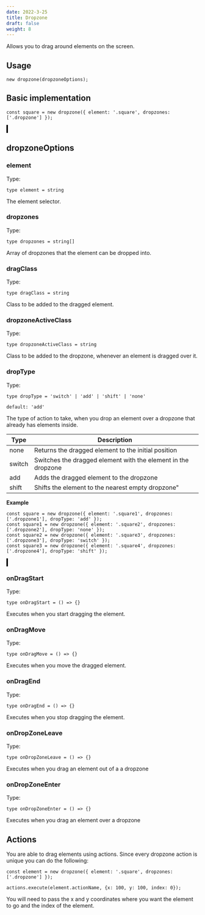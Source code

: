 ```yaml
---
date: 2022-3-25
title: Dropzone
draft: false
weight: 8
---
```


Allows you to drag around elements on the screen.

## Usage

```
new dropzone(dropzoneOptions);
```

## Basic implementation

```
const square = new dropzone({ element: '.square', dropzones: ['.dropzone'] });
```

<object style="border: 2px solid black;" data="../../interaction-manager/Dropzone/dropzone-drop.html" width="1000" height="500"></object>

## dropzoneOptions

### element

Type:

```
type element = string
```

The element selector.

### dropzones

Type:

```
type dropzones = string[]
```

Array of dropzones that the element can be dropped into.

### dragClass

Type:

```
type dragClass = string
```

Class to be added to the dragged element.

### dropzoneActiveClass

Type:

```
type dropzoneActiveClass = string
```

Class to be added to the dropzone, whenever an element is dragged over it.

### dropType

Type:

```
type dropType = 'switch' | 'add' | 'shift' | 'none'
```

`default: 'add'`

The type of action to take, when you drop an element over a dropzone that already has elements inside.

| Type   | Description                                                   |
| ------ | ------------------------------------------------------------- |
| none   | Returns the dragged element to the initial position           |
| switch | Switches the dragged element with the element in the dropzone |
| add    | Adds the dragged element to the dropzone                      |
| shift  | Shifts the element to the nearest empty dropzone"             |

**Example**

```
const square = new dropzone({ element: '.square1', dropzones: ['.dropzone1'], dropType: 'add' });
const square1 = new dropzone({ element: '.square2', dropzones: ['.dropzone2'], dropType: 'none' });
const square2 = new dropzone({ element: '.square3', dropzones: ['.dropzone3'], dropType: 'switch' });
const square3 = new dropzone({ element: '.square4', dropzones: ['.dropzone4'], dropType: 'shift' });
```

<object style="border: 2px solid black;" data="../../interaction-manager/Dropzone/dropzone-drop-type.html" width="1000" height="700"></object>

### onDragStart

Type:

```{.javascript}
type onDragStart = () => {}
```

Executes when you start dragging the element.

### onDragMove

Type:

```{.javascript}
type onDragMove = () => {}
```

Executes when you move the dragged element.

### onDragEnd

Type:

```{.javascript}
type onDragEnd = () => {}
```

Executes when you stop dragging the element.

### onDropZoneLeave

Type:

```{.javascript}
type onDropZoneLeave = () => {}
```

Executes when you drag an element out of a a dropzone

### onDropZoneEnter

Type:

```{.javascript}
type onDropZoneEnter = () => {}
```

Executes when you drag an element over a dropzone

## Actions

You are able to drag elements using actions. Since every dropzone action is unique you can do the following:

```{.javascript}
const element = new dropzone({ element: '.square', dropzones: ['.dropzone'] });

actions.execute(element.actionName, {x: 100, y: 100, index: 0});
```

You will need to pass the x and y coordinates where you want the element to go and the index of the element.
